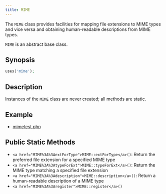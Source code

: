 ```yaml
---
title: MIME
---
```


The `MIME` class provides facilities for mapping file extensions to
MIME types and vice versa and obtaining human-readable descriptions
from MIME types.

`MIME` is an abstract base class.

## Synopsis

```php
uses('mime');
```

## Description

<note>Instances of the `MIME` class are never created; all methods are static.</note>

## Example

* <a href="http://github.com/nexgenta/eregansu/blob/master/mimetest.php">mimetest.php</a>

## Public Static Methods

* `<a href="MIME%3A%3AextForType">MIME::extForType</a>()`: Return the preferred file extension for a specified MIME type
* `<a href="MIME%3A%3AtypeForExt">MIME::typeForExt</a>()`: Return the MIME type matching a specified file extension
* `<a href="MIME%3A%3Adescription">MIME::description</a>()`: Return a human-readable description of a MIME type
* `<a href="MIME%3A%3Aregister">MIME::register</a>()`

